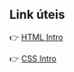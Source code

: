 ## Link úteis

:point_right: [HTML Intro](https://www.w3schools.com/html/default.asp)

:point_right: [CSS Intro](https://www.w3schools.com/css/default.asp)